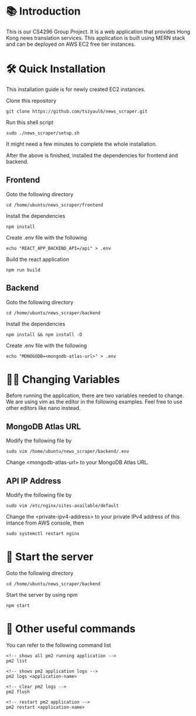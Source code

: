 # 📚 Introduction

This is our CS4296 Group Project. It is a web application that provides Hong Kong news translation services. This application is built using MERN stack and can be deployed on AWS EC2 free tier instances.

# 🛠 Quick Installation

This installation guide is for newly created EC2 instances.

Clone this repository

```
git clone https://github.com/tszyaul6/news_scraper.git
```

Run this shell script

```
sudo ./news_scraper/setup.sh
```

It might need a few minutes to complete the whole installation.

After the above is finished, installed the dependencies for frontend and backend.

## Frontend

Goto the following directory

```
cd /home/ubuntu/news_scraper/frontend
```

Install the dependencies

```
npm install
```

Create .env file with the following

```
echo "REACT_APP_BACKEND_API=/api" > .env
```

Build the react application

```
npm run build
```

## Backend

Goto the following directory

```
cd /home/ubuntu/news_scraper/backend
```

Install the dependencies

```
npm install && npm install -D
```

Create .env file with the following

```
echo "MONOGODB=<mongodb-atlas-url>" > .env
```

# ✍🏻 Changing Variables

Before running the application, there are two variables needed to change.
We are using vim as the editor in the following examples.
Feel free to use other editors like nano instead.

## MongoDB Atlas URL

Modify the following file by

```
sudo vim /home/ubuntu/news_scraper/backend/.env
```

Change \<mongodb-atlas-url\> to your MongoDB Atlas URL.

## API IP Address

Modify the following file by

```
sudo vim /etc/nginx/sites-available/default
```

Change the \<private-ipv4-address\> to your private IPv4 address of this intance from AWS console, then

```
sudo systemctl restart nginx
```

# 🌈 Start the server

Goto the following directory

```
cd /home/ubuntu/news_scraper/backend
```

Start the server by using npm

```
npm start
```

# 🤤 Other useful commands

You can refer to the following command list

```
<!-- shows all pm2 running application -->
pm2 list

<!-- shows pm2 application logs -->
pm2 logs <application-name>

<!-- clear pm2 logs -->
pm2 flush

<!-- restart pm2 application -->
pm2 restart <application-name>
```
